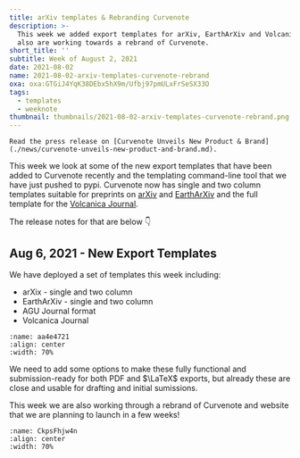 ```yaml
---
title: arXiv templates & Rebranding Curvenote
description: >-
  This week we added export templates for arXiv, EarthArXiv and Volcanica, we
  also are working towards a rebrand of Curvenote.
short_title: ''
subtitle: Week of August 2, 2021
date: 2021-08-02
name: 2021-08-02-arxiv-templates-curvenote-rebrand
oxa: oxa:GTGiJ4YqK38DEbx5hX9m/Ufbj97pmULxFrSeSX33O
tags:
  - templates
  - weeknote
thumbnail: thumbnails/2021-08-02-arxiv-templates-curvenote-rebrand.png
---
```


```{note} Press Release
Read the press release on [Curvenote Unveils New Product & Brand](./news/curvenote-unveils-new-product-and-brand.md).
```

This week we look at some of the new export templates that have been added to Curvenote recently and the templating command-line tool that we have just pushed to pypi. Curvenote now has single and two column templates suitable for preprints on [arXiv](https://arxiv.org/) and [EarthArXiv](https://eartharxiv.org/) and the full template for the [Volcanica Journal](http://www.jvolcanica.org/ojs/index.php/volcanica).

The release notes for that are below 👇

## Aug 6, 2021 - New Export Templates

We have deployed a set of templates this week including:

- arXix - single and two column
- EarthArXiv - single and two column
- AGU Journal format
- Volcanica Journal

```{figure} images/9Kv3iYv0uCgaG0zl4WDZ-ju3RyLSzP5hF3JsWTK7X-v1.mp4
:name: aa4e4721
:align: center
:width: 70%
```

We need to add some options to make these fully functional and submission-ready for both PDF and $\LaTeX$ exports, but already these are close and usable for drafting and initial sumissions.

This week we are also working through a rebrand of Curvenote and website that we are planning to launch in a few weeks!

```{figure} images/GTGiJ4YqK38DEbx5hX9m-7SVaQgaEQmn4Vj4EAILO-v1.png
:name: CkpsFhjw4n
:align: center
:width: 70%
```
